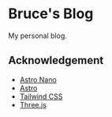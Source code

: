 # Bruce's Blog

My personal blog.

## Acknowledgement

- [Astro Nano](https://github.com/markhorn-dev/astro-nano)
- [Astro](https://astro.build/)
- [Tailwind CSS](https://tailwindcss.com/)
- [Three.js](https://threejs.org/)
